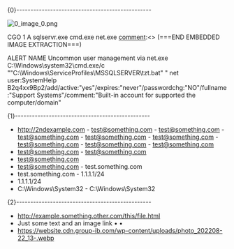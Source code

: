 [comment]:<> (===START PAGE 1===)


{0}------------------------------------------------



[comment]:<> (===START IMAGE DETECTED===)

![0_image_0.png](0_image_0.png)

[comment]:<> (===START EMBEDDED IMAGE EXTRACTION===)
CGO
1
A
sqlservr.exe
cmd.exe
net.exe
[comment]:<> (===END EMBEDDED IMAGE EXTRACTION===)

[comment]:<> (===END IMAGE DETECTED===)


ALERT NAME
Uncommon user management via net.exe C:\Windows\system32\cmd.exe/c ""C:\Windows\ServiceProfiles\MSSQLSERVER\tzt.bat" "
net  user:SystemHelp B2q4xx9Bp2/add/active:"yes"/expires:"never"/passwordchg:"NO"/fullname:"Support Systems"/comment:"Built-in account for supported the computer/domain"

{1}------------------------------------------------

- http://2ndexample.com - test@something.com - test@something.com - test@something.com - test@something.com - test@something.com - test@something.com - test@something.com - test@something.com
- test@something.com - test@something.com
- test@something.com
- test@something.com - test.something.com
- test.something.com - 1.1.1.1/24
- 1.1.1.1/24
- C:\Windows\System32 - C:\Windows\System32

{2}------------------------------------------------

- http://example.something.other.com/this/file.html
- Just some text and an image link
•
•
- https://website.cdn.group-ib.com/wp-content/uploads/photo_202208-22_13-.webp

[comment]:<> (===END PAGE 1===)
